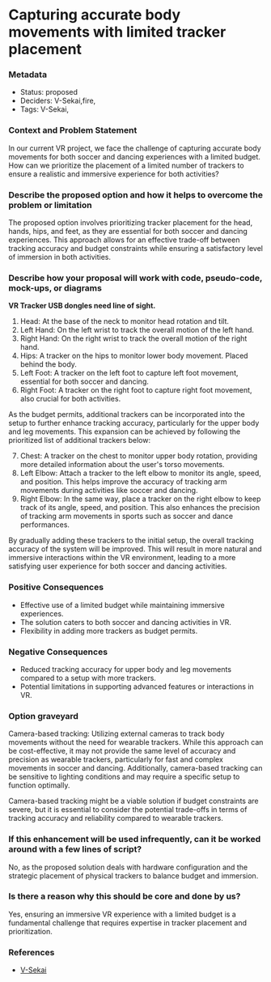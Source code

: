 #  Capturing accurate body movements with limited tracker placement

### Metadata

- Status: proposed <!-- draft | proposed | rejected | accepted | deprecated | superseded by -->
- Deciders: V-Sekai,fire,
- Tags: V-Sekai,


### Context and Problem Statement

In our current VR project, we face the challenge of capturing accurate body movements for both soccer and dancing experiences with a limited budget. How can we prioritize the placement of a limited number of trackers to ensure a realistic and immersive experience for both activities?

### Describe the proposed option and how it helps to overcome the problem or limitation

The proposed option involves prioritizing tracker placement for the head, hands, hips, and feet, as they are essential for both soccer and dancing experiences. This approach allows for an effective trade-off between tracking accuracy and budget constraints while ensuring a satisfactory level of immersion in both activities.

### Describe how your proposal will work with code, pseudo-code, mock-ups, or diagrams

**VR Tracker USB dongles need line of sight.**

1. Head: At the base of the neck to monitor head rotation and tilt.
2. Left Hand: On the left wrist to track the overall motion of the left hand.
3. Right Hand: On the right wrist to track the overall motion of the right hand.
4. Hips: A tracker on the hips to monitor lower body movement. Placed behind the body.
5. Left Foot: A tracker on the left foot to capture left foot movement, essential for both soccer and dancing.
6. Right Foot: A tracker on the right foot to capture right foot movement, also crucial for both activities.

As the budget permits, additional trackers can be incorporated into the setup to further enhance tracking accuracy, particularly for the upper body and leg movements. This expansion can be achieved by following the prioritized list of additional trackers below:

7. Chest: A tracker on the chest to monitor upper body rotation, providing more detailed information about the user's torso movements.
8. Left Elbow: Attach a tracker to the left elbow to monitor its angle, speed, and position. This helps improve the accuracy of tracking arm movements during activities like soccer and dancing.
9. Right Elbow: In the same way, place a tracker on the right elbow to keep track of its angle, speed, and position. This also enhances the precision of tracking arm movements in sports such as soccer and dance performances.

By gradually adding these trackers to the initial setup, the overall tracking accuracy of the system will be improved. This will result in more natural and immersive interactions within the VR environment, leading to a more satisfying user experience for both soccer and dancing activities.

### Positive Consequences

- Effective use of a limited budget while maintaining immersive experiences.
- The solution caters to both soccer and dancing activities in VR.
- Flexibility in adding more trackers as budget permits.

### Negative Consequences

- Reduced tracking accuracy for upper body and leg movements compared to a setup with more trackers.
- Potential limitations in supporting advanced features or interactions in VR.

### Option graveyard

Camera-based tracking: Utilizing external cameras to track body movements without the need for wearable trackers. While this approach can be cost-effective, it may not provide the same level of accuracy and precision as wearable trackers, particularly for fast and complex movements in soccer and dancing. Additionally, camera-based tracking can be sensitive to lighting conditions and may require a specific setup to function optimally.

Camera-based tracking might be a viable solution if budget constraints are severe, but it is essential to consider the potential trade-offs in terms of tracking accuracy and reliability compared to wearable trackers.

### If this enhancement will be used infrequently, can it be worked around with a few lines of script?

No, as the proposed solution deals with hardware configuration and the strategic placement of physical trackers to balance budget and immersion.

### Is there a reason why this should be core and done by us?

Yes, ensuring an immersive VR experience with a limited budget is a fundamental challenge that requires expertise in tracker placement and prioritization.

### References

- [V-Sekai](https://v-sekai.org/)
